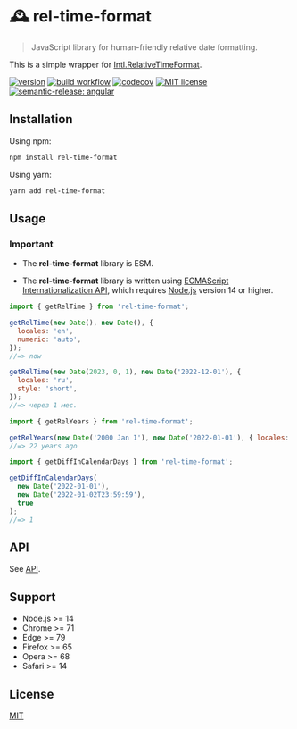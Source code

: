 # 🕰️ rel-time-format

> JavaScript library for human-friendly relative date formatting.

This is a simple wrapper for [Intl.RelativeTimeFormat](https://developer.mozilla.org/en-US/docs/Web/JavaScript/Reference/Global_Objects/Intl/RelativeTimeFormat).

[![version](https://img.shields.io/npm/v/rel-time-format)](https://www.npmjs.com/package/ci-workflow-testing) [![build workflow](https://github.com/unicorn-84/rel-time-format/actions/workflows/build.yml/badge.svg)](https://github.com/unicorn-84/rel-time-format/actions/workflows/build.yml) [![codecov](https://codecov.io/gh/unicorn-84/rel-time-format/branch/master/graph/badge.svg?token=5A76CUQ75O)](https://codecov.io/gh/unicorn-84/rel-time-format) [![MIT license](https://img.shields.io/github/license/unicorn-84/rel-time-format)](https://github.com/unicorn-84/rel-time-format/blob/master/LICENSE) [![semantic-release: angular](https://img.shields.io/badge/semantic--release-angular-e10079?logo=semantic-release)](https://github.com/semantic-release/semantic-release)

## Installation

Using npm:

```bash
npm install rel-time-format
```

Using yarn:

```bash
yarn add rel-time-format
```

## Usage

### Important

- The **rel-time-format** library is ESM.

- The **rel-time-format** library is written using [ECMAScript Internationalization API](https://developer.mozilla.org/en-US/docs/Web/JavaScript/Reference/Global_Objects/Intl), which requires [Node.js](https://nodejs.org) version 14 or higher.

```js
import { getRelTime } from 'rel-time-format';

getRelTime(new Date(), new Date(), {
  locales: 'en',
  numeric: 'auto',
});
//=> now

getRelTime(new Date(2023, 0, 1), new Date('2022-12-01'), {
  locales: 'ru',
  style: 'short',
});
//=> через 1 мес.
```

```js
import { getRelYears } from 'rel-time-format';

getRelYears(new Date('2000 Jan 1'), new Date('2022-01-01'), { locales: 'en' });
//=> 22 years ago
```

```js
import { getDiffInCalendarDays } from 'rel-time-format';

getDiffInCalendarDays(
  new Date('2022-01-01'),
  new Date('2022-01-02T23:59:59'),
  true
);
//=> 1
```

## API

See [API](https://github.com/unicorn-84/rel-time-format/blob/master/API.md).

## Support

- Node.js >= 14
- Chrome >= 71
- Edge >= 79
- Firefox >= 65
- Opera >= 68
- Safari >= 14

## License

[MIT](https://github.com/unicorn-84/rel-time-format/blob/master/LICENSE)
